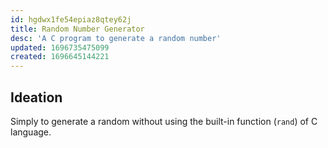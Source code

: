 ```yaml
---
id: hgdwx1fe54epiaz8qtey62j
title: Random Number Generator
desc: 'A C program to generate a random number'
updated: 1696735475099
created: 1696645144221
---
```

## Ideation

Simply to generate a random without using the built-in function (`rand`) of C language.
